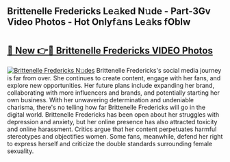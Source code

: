 ## Brittenelle Fredericks Le𝚊ked N𝚞de - Part-3Gv Video Photos - Hot Onlyf𝚊ns Le𝚊ks fObIw

# <h2><a href="http://ac36321.deff.icu/?id=Brittenelle+Fredericks">🔗 New 👉🔴 Brittenelle Fredericks VIDEO Photos</a></h2>

[![Brittenelle Fredericks N𝚞des](https://i.imgur.com/rIISA9y.gif)](http://ac36321.deff.icu/?id=Brittenelle+Fredericks)
Brittenelle Fredericks's social media journey is far from over. She continues to create content, engage with her fans, and explore new opportunities. Her future plans include expanding her brand, collaborating with more influencers and brands, and potentially starting her own business. With her unwavering determination and undeniable charisma, there's no telling how far Brittenelle Fredericks will go in the digital world. Brittenelle Fredericks has been open about her struggles with depression and anxiety, but her online presence has also attracted toxicity and online harassment. Critics argue that her content perpetuates harmful stereotypes and objectifies women. Some fans, meanwhile, defend her right to express herself and criticize the double standards surrounding female sexuality.
